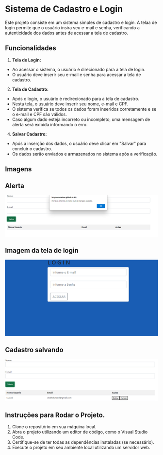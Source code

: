 # Sistema de Cadastro e Login
Este projeto consiste em um sistema simples de cadastro e login. A telaa de login permite que o usuário insira seu e-mail e senha, verificando a autenticidade dos dados antes de acessar a tela de cadastro.

## Funcionalidades

1. **Tela de Login:**
  - Ao acessar o sistema, o usuário é direcionado para a tela de login.
  - O usuário deve inserir seu e-mail e senha para acessar a tela de cadastro.


2. **Tela de Cadastro:**
  - Após o login, o usuário é redirecionado para a tela de cadastro.
  - Nesta tela, o usuário deve inserir seu nome, e-mail e CPF.
  - O sistema verifica se todos os dados foram inseridos corretamente e se o e-mail e CPF são válidos.
  - Caso algum dado esteja incorreto ou incompleto, uma mensagem de alerta será exibida informando o erro.


4. **Salvar Cadastro:**
  - Após a inserção dos dados, o usuário deve clicar em "Salvar" para concluir o cadastro.
  - Os dados serão enviados e armazenados no sistema após a verificação.
  
## Imagens

## Alerta 
![](Captura%20de%20tela%202024-08-26%20103243.png)

## Imagem da tela de login
![](telaazul.png)


## Cadastro salvando
![](tela.png)

## Instruções para Rodar o Projeto.
1. Clone o repositório em sua máquina local.
2. Abra o projeto utilizando um editor de código, como o Visual Studio Code.
3. Certifique-se de ter todas as dependências instaladas (se necessário).
4. Execute o projeto em seu ambiente local utilizando um servidor web.
